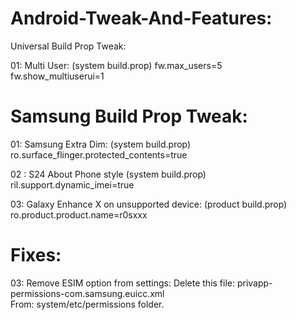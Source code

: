 # Android-Tweak-And-Features:

Universal Build Prop Tweak:

01: Multi User: (system build.prop)
fw.max_users=5            
fw.show_multiuserui=1

# Samsung Build Prop Tweak:
01: Samsung Extra Dim: (system build.prop)
ro.surface_flinger.protected_contents=true

02 : S24 About Phone style (system build.prop)
ril.support.dynamic_imei=true

03: Galaxy Enhance X on unsupported device: (product build.prop)
ro.product.product.name=r0sxxx

# Fixes:
03: Remove ESIM option from settings:
Delete this file: privapp-permissions-com.samsung.euicc.xml             
From:
system/etc/permissions folder.
